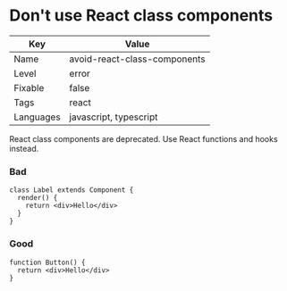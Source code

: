 # Don't use React class components

| Key       | Value                        |
| --------- | ---------------------------- |
| Name      | avoid-react-class-components |
| Level     | error                        |
| Fixable   | false                        |
| Tags      | react                        |
| Languages | javascript, typescript       |

React class components are deprecated. Use React functions and hooks instead.

### Bad

```tsx
class Label extends Component {
  render() {
    return <div>Hello</div>
  }
}
```

### Good

```tsx
function Button() {
  return <div>Hello</div>
}
```
